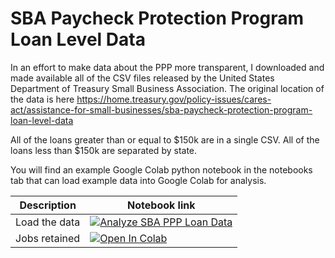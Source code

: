 # SBA Paycheck Protection Program Loan Level Data

In an effort to make data about the PPP more transparent, I downloaded and made available all of the CSV files released by the United States Department of Treasury Small Business Association. The original location of the data is here https://home.treasury.gov/policy-issues/cares-act/assistance-for-small-businesses/sba-paycheck-protection-program-loan-level-data

All of the loans greater than or equal to $150k are in a single CSV. All of the loans less than $150k are separated by state. 

You will find an example Google Colab python notebook in the notebooks tab that can load example data into Google Colab for analysis. 

| Description 	| Notebook link 	|
|-	|-	|
|  Load the data	| <a href="https://colab.research.google.com/github/sbooeshaghi/SBA-PPP-Loan-Data/blob/master/notebooks/load_data.ipynb" target="_parent"><img src="https://colab.research.google.com/assets/colab-badge.svg" alt="Analyze SBA PPP Loan Data"/></a> 	|
|  Jobs retained	|  <a href="https://colab.research.google.com/github/sbooeshaghi/SBA-PPP-Loan-Data/blob/master/notebooks/jobs_retained.ipynb" target="_parent"><img src="https://colab.research.google.com/assets/colab-badge.svg" alt="Open In Colab"/></a>	|
